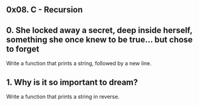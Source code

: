 ## 0x08. C - Recursion

## 0. She locked away a secret, deep inside herself, something she once knew to be true... but chose to forget

Write a function that prints a string, followed by a new line.

## 1. Why is it so important to dream?

Write a function that prints a string in reverse.

##
